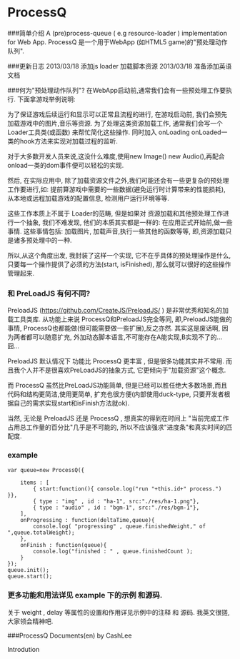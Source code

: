 ProcessQ
=========

###简单介绍
  A (pre)process-queue ( e.g resource-loader ) implementation  for Web App. 
  ProcessQ 是一个用于WebApp (如HTML5 game)的"预处理动作队列".

###更新日志
2013/03/18 添加js loader 加载脚本资源
2013/03/18 准备添加英语文档


###何为"预处理动作队列"?
  在WebApp启动前,通常我们会有一些预处理工作要执行. 下面拿游戏举例说明:

  为了保证游戏后续运行和显示可以正常且流程的进行, 在游戏启动前, 我们会预先加载游戏中的图片,音乐等资源.
  为了处理这类资源加载工作, 通常我们会写一个Loader工具类(或函数) 来帮忙简化这些操作. 同时加入 onLoading onLoaded一类的hook方法来实现对加载过程的监听.

  对于大多数开发人员来说,这没什么难度,使用new Image() new Audio(),再配合onload一类的dom事件便可以轻松的实现.
   

  然后, 在实际应用中, 除了加载资源文件之外,我们可能还会有一些更复杂的预处理工作要进行,如: 提前算游戏中需要的一些数据(避免运行时计算带来的性能损耗), 从本地或远程加载游戏的配置信息, 检测用户运行环境等等.

  这些工作本质上不属于 Loader的范畴, 但是如果对 资源加载和其他预处理工作进行一个抽象, 我们不难发现, 他们的本质其实都是一样的: 在应用正式开始前,做一些事情. 这些事情包括: 加载图片, 加载声音,执行一些其他的函数等等, 即,资源加载只是诸多预处理中的一种.

  所以,从这个角度出发, 我封装了这样一个实现, 它不在乎具体的预处理操作是什么,只要每一个操作提供了必须的方法(start, isFinished), 那么就可以很好的这些操作管理起来.

### 和 PreLoadJS 有何不同?
  PreloadJS (https://github.com/CreateJS/PreloadJS/ ) 是非常优秀和知名的加载工具类库.
  从功能上来说 ProcessQ和PreloadJS完全等同, 即,PreloadJS能做的事情, ProcessQ也都能做(但可能需要做一些扩展),反之亦然. 其实这是废话啊, 因为两者都可以随意扩充, 外加动态脚本语言,不可能存在A能实现,B实现不了的...囧...


  PreloadJS 默认情况下 功能比 ProcessQ 更丰富 , 但是很多功能其实并不常用. 而且我个人并不是很喜欢PreLoadJS的抽象方式, 它更倾向于"加载资源"这个概念.

  而 ProcessQ 虽然比PreLoadJS功能简单, 但是已经可以胜任绝大多数场景,而且代码和结构更简洁,使用更简单, 扩充也很方便(内部使用duck-type, 只要开发者根据自己的需求实现start和isFinish方法就ok).

  当然, 无论是 PreloadJS 还是 ProcessQ , 想真实的得到在时间上 "当前完成工作占用总工作量的百分比"几乎是不可能的, 所以不应该强求"进度条"和真实时间的匹配度.

### example 

	var queue=new ProcessQ({

		items : [
			{ start:function(){ console.log("run "+this.id+" process.") }},
			{ type : "img" , id : "ha-1", src:"./res/ha-1.png"},
			{ type : "audio" , id : "bgm-1", src:"./res/bgm-1"},
		],
		onProgressing : function(deltaTime,queue){
			console.log( "progressing" , queue.finishedWeight," of ",queue.totalWeight);
		},
		onFinish : function(queue){
			console.log("finished : " , queue.finishedCount );
		}
	});
	queue.init();
	queue.start();


### 更多功能和用法详见 example 下的示例 和源码.

  关于 weight , delay 等属性的设置和作用详见示例中的注释 和 源码.
  我英文很搓, 大家领会精神吧. 

###ProcessQ Documents(en) by CashLee

Introdution
